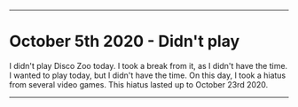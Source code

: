 
***

# October 5th 2020 - Didn't play

I didn't play Disco Zoo today. I took a break from it, as I didn't have the time. I wanted to play today, but I didn't have the time.
On this day, I took a hiatus from several video games. This hiatus lasted up to October 23rd 2020.

***
